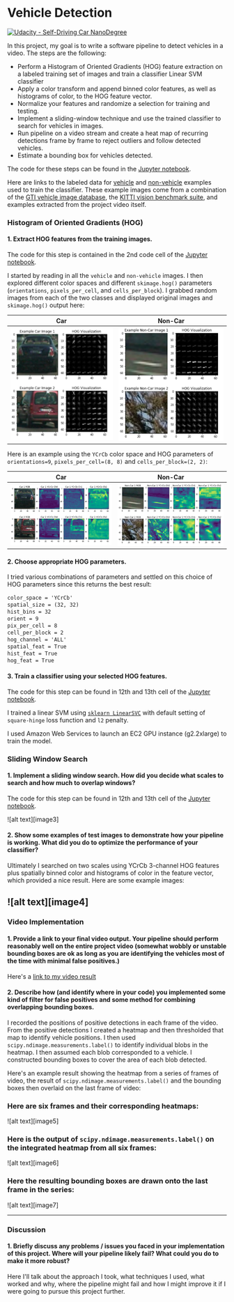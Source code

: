 # Vehicle Detection
[![Udacity - Self-Driving Car NanoDegree](https://s3.amazonaws.com/udacity-sdc/github/shield-carnd.svg)](http://www.udacity.com/drive)


In this project, my goal is to write a software pipeline to detect vehicles in a video. The steps are the following:

* Perform a Histogram of Oriented Gradients (HOG) feature extraction on a labeled training set of images and train a classifier Linear SVM classifier
* Apply a color transform and append binned color features, as well as histograms of color, to the HOG feature vector. 
* Normalize your features and randomize a selection for training and testing.
* Implement a sliding-window technique and use the trained classifier to search for vehicles in images.
* Run pipeline on a video stream and create a heat map of recurring detections frame by frame to reject outliers and follow detected vehicles.
* Estimate a bounding box for vehicles detected.

The code for these steps can be found in the [Jupyter notebook](https://github.com/zhoujh30/CarND-Vehicle-Detection-P5/blob/master/Vehicle_Detection.ipynb).  

Here are links to the labeled data for [vehicle](https://s3.amazonaws.com/udacity-sdc/Vehicle_Tracking/vehicles.zip) and [non-vehicle](https://s3.amazonaws.com/udacity-sdc/Vehicle_Tracking/non-vehicles.zip) examples used to train the classifier.  These example images come from a combination of the [GTI vehicle image database](http://www.gti.ssr.upm.es/data/Vehicle_database.html), the [KITTI vision benchmark suite](http://www.cvlibs.net/datasets/kitti/), and examples extracted from the project video itself.


### Histogram of Oriented Gradients (HOG)

#### 1.  Extract HOG features from the training images.

The code for this step is contained in the 2nd code cell of the [Jupyter notebook](https://github.com/zhoujh30/CarND-Vehicle-Detection-P5/blob/master/Vehicle_Detection.ipynb).  

I started by reading in all the `vehicle` and `non-vehicle` images. I then explored different color spaces and different `skimage.hog()` parameters (`orientations`, `pixels_per_cell`, and `cells_per_block`). I grabbed random images from each of the two classes and displayed original images and `skimage.hog()` output here:

|Car|Non-Car|
|-------------|-------------|
|![Car](./output_images/CarImage.png)|![Non-Car](./output_images/NonCarImage.png)|

Here is an example using the `YCrCb` color space and HOG parameters of `orientations=9`, `pixels_per_cell=(8, 8)` and `cells_per_block=(2, 2)`:

|Car|Non-Car|
|-------------|-------------|
|![Car](./output_images/CarImageColorSpace.png)|![Non-Car](./output_images/NonCarImageColorSpace.png)|


#### 2. Choose appropriate HOG parameters.

I tried various combinations of parameters and settled on this choice of HOG parameters since this returns the best result:

```
color_space = 'YCrCb'
spatial_size = (32, 32)
hist_bins = 32
orient = 9
pix_per_cell = 8
cell_per_block = 2
hog_channel = 'ALL'
spatial_feat = True
hist_feat = True
hog_feat = True
```

#### 3. Train a classifier using your selected HOG features.

The code for this step can be found in 12th and 13th cell of the [Jupyter notebook](https://github.com/zhoujh30/CarND-Vehicle-Detection-P5/blob/master/Vehicle_Detection.ipynb).  

I trained a linear SVM using [`sklearn LinearSVC`](http://scikit-learn.org/stable/modules/generated/sklearn.svm.LinearSVC.html) with default setting of `square-hinge` loss function and `l2` penalty. 

I used Amazon Web Services to launch an EC2 GPU instance (g2.2xlarge) to train the model. 


### Sliding Window Search

#### 1.  Implement a sliding window search. How did you decide what scales to search and how much to overlap windows?

The code for this step can be found in 12th and 13th cell of the [Jupyter notebook](https://github.com/zhoujh30/CarND-Vehicle-Detection-P5/blob/master/Vehicle_Detection.ipynb).



![alt text][image3]

#### 2. Show some examples of test images to demonstrate how your pipeline is working.  What did you do to optimize the performance of your classifier?

Ultimately I searched on two scales using YCrCb 3-channel HOG features plus spatially binned color and histograms of color in the feature vector, which provided a nice result.  Here are some example images:

![alt text][image4]
---

### Video Implementation

#### 1. Provide a link to your final video output.  Your pipeline should perform reasonably well on the entire project video (somewhat wobbly or unstable bounding boxes are ok as long as you are identifying the vehicles most of the time with minimal false positives.)
Here's a [link to my video result](./project_video.mp4)


#### 2. Describe how (and identify where in your code) you implemented some kind of filter for false positives and some method for combining overlapping bounding boxes.

I recorded the positions of positive detections in each frame of the video.  From the positive detections I created a heatmap and then thresholded that map to identify vehicle positions.  I then used `scipy.ndimage.measurements.label()` to identify individual blobs in the heatmap.  I then assumed each blob corresponded to a vehicle.  I constructed bounding boxes to cover the area of each blob detected.  

Here's an example result showing the heatmap from a series of frames of video, the result of `scipy.ndimage.measurements.label()` and the bounding boxes then overlaid on the last frame of video:

### Here are six frames and their corresponding heatmaps:

![alt text][image5]

### Here is the output of `scipy.ndimage.measurements.label()` on the integrated heatmap from all six frames:
![alt text][image6]

### Here the resulting bounding boxes are drawn onto the last frame in the series:
![alt text][image7]



---

### Discussion

#### 1. Briefly discuss any problems / issues you faced in your implementation of this project.  Where will your pipeline likely fail?  What could you do to make it more robust?

Here I'll talk about the approach I took, what techniques I used, what worked and why, where the pipeline might fail and how I might improve it if I were going to pursue this project further.  
